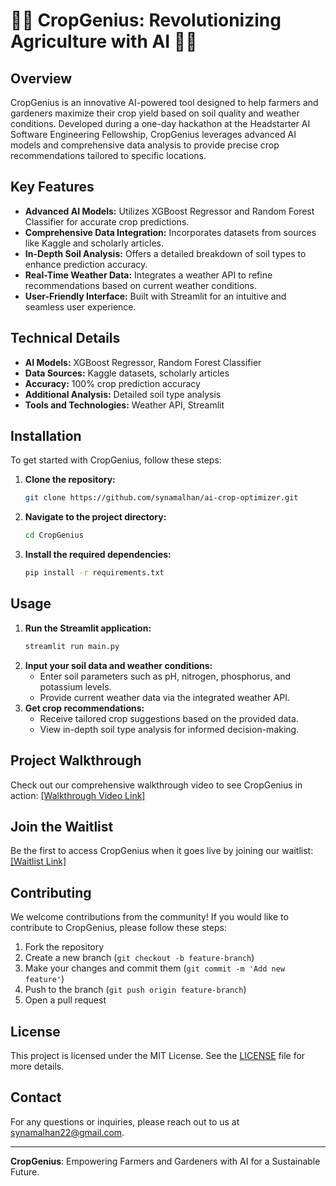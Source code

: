 # 🌱🚀 CropGenius: Revolutionizing Agriculture with AI 🚀🌱

## Overview
CropGenius is an innovative AI-powered tool designed to help farmers and gardeners maximize their crop yield based on soil quality and weather conditions. Developed during a one-day hackathon at the Headstarter AI Software Engineering Fellowship, CropGenius leverages advanced AI models and comprehensive data analysis to provide precise crop recommendations tailored to specific locations.

## Key Features
- **Advanced AI Models:** Utilizes XGBoost Regressor and Random Forest Classifier for accurate crop predictions.
- **Comprehensive Data Integration:** Incorporates datasets from sources like Kaggle and scholarly articles.
- **In-Depth Soil Analysis:** Offers a detailed breakdown of soil types to enhance prediction accuracy.
- **Real-Time Weather Data:** Integrates a weather API to refine recommendations based on current weather conditions.
- **User-Friendly Interface:** Built with Streamlit for an intuitive and seamless user experience.

## Technical Details
- **AI Models:** XGBoost Regressor, Random Forest Classifier
- **Data Sources:** Kaggle datasets, scholarly articles
- **Accuracy:** 100% crop prediction accuracy
- **Additional Analysis:** Detailed soil type analysis
- **Tools and Technologies:** Weather API, Streamlit

## Installation

To get started with CropGenius, follow these steps:

1. **Clone the repository:**
    ```bash
    git clone https://github.com/synamalhan/ai-crop-optimizer.git
    ```
2. **Navigate to the project directory:**
    ```bash
    cd CropGenius
    ```
3. **Install the required dependencies:**
    ```bash
    pip install -r requirements.txt
    ```

## Usage

1. **Run the Streamlit application:**
    ```bash
    streamlit run main.py
    ```
2. **Input your soil data and weather conditions:**
    - Enter soil parameters such as pH, nitrogen, phosphorus, and potassium levels.
    - Provide current weather data via the integrated weather API.
3. **Get crop recommendations:**
    - Receive tailored crop suggestions based on the provided data.
    - View in-depth soil type analysis for informed decision-making.

## Project Walkthrough
Check out our comprehensive walkthrough video to see CropGenius in action: [[Walkthrough Video Link]](https://youtu.be/030IplDlcBU)

## Join the Waitlist
Be the first to access CropGenius when it goes live by joining our waitlist: [[Waitlist Link]](https://tally.so/r/mRLAbJ)

## Contributing
We welcome contributions from the community! If you would like to contribute to CropGenius, please follow these steps:

1. Fork the repository
2. Create a new branch (`git checkout -b feature-branch`)
3. Make your changes and commit them (`git commit -m 'Add new feature'`)
4. Push to the branch (`git push origin feature-branch`)
5. Open a pull request

## License
This project is licensed under the MIT License. See the [LICENSE](LICENSE) file for more details.

## Contact
For any questions or inquiries, please reach out to us at synamalhan22@gmail.com.

---

**CropGenius**: Empowering Farmers and Gardeners with AI for a Sustainable Future.

